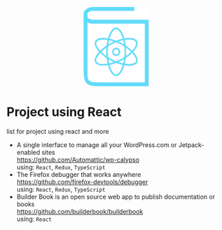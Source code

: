 <p align="center">
  <img src="https://github.com/staka121/project-using-react/blob/images/images/react-projects.png" width="150">
</p>

# Project using React
list for project using react and more

- A single interface to manage all your WordPress.com or Jetpack-enabled sites \
https://github.com/Automattic/wp-calypso \
using: `React`, `Redux`, `TypeScript`
- The Firefox debugger that works anywhere \
https://github.com/firefox-devtools/debugger \
using: `React`, `Redux`, `TypeScript`
- Builder Book is an open source web app to publish documentation or books \
https://github.com/builderbook/builderbook \
using: `React`
